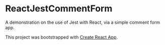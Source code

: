 # ReactJestCommentForm

A demonstration on the use of Jest with React, via a simple comment form app.

This project was bootstrapped with [Create React App](https://github.com/facebookincubator/create-react-app).